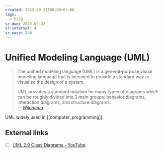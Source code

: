 ```yaml
---
created: 2023-09-24T00:00+03:00
tags:
  - blog
sr-due: 2025-07-22
sr-interval: 4
sr-ease: 248
---
```


# Unified Modeling Language (UML)

> The unified modeling language (UML) is a general-purpose visual modeling language that is intended to provide a standard way to visualize the design of a system.
>
> UML provides a standard notation for many types of diagrams which can be roughly divided into 3 main groups: behavior diagrams, interaction diagrams, and structure diagrams.\
> — <cite>[Wikipedia](https://en.wikipedia.org/wiki/Unified_Modeling_Language)</cite>

UML widely used in [[computer_programming]].

## External links

- [ ] [UML 2.0 Class Diagrams - YouTube](https://www.youtube.com/watch?v=3cmzqZzwNDM&list=PLGLfVvz_LVvQ5G-LdJ8RLqe-ndo7QITYc&index=5)
